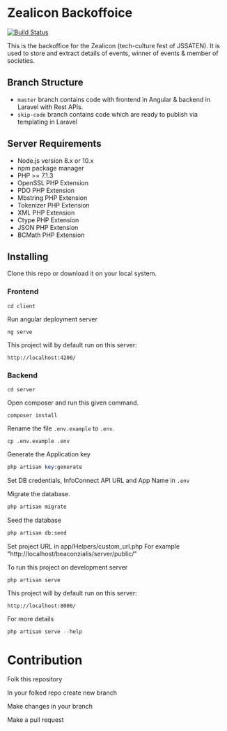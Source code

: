 # Zealicon Backoffoice

[![Build Status](https://travis-ci.org/ncs-jss/benocilaez.svg?branch=master)](https://travis-ci.org/ncs-jss/benocilaez)

This is the backoffice for the Zealicon (tech-culture fest of JSSATEN). It is used to store and extract details of events, winner of events & member of societies.


## Branch Structure
* ``master`` branch contains code with frontend in Angular & backend in Laravel with Rest APIs.
* ``skip-code`` branch contains code which are ready to publish via templating in Laravel

## Server Requirements
-   Node.js version 8.x or 10.x
-   npm package manager
-   PHP >= 7.1.3
-   OpenSSL PHP Extension
-   PDO PHP Extension
-   Mbstring PHP Extension
-   Tokenizer PHP Extension
-   XML PHP Extension
-   Ctype PHP Extension
-   JSON PHP Extension
-   BCMath PHP Extension

## Installing

Clone this repo or download it on your local system.

### Frontend

```shell
cd client
```

Run angular deployment server

```shell
ng serve
```

This project will by default run on this server:

```
http://localhost:4200/
```

### Backend

```shell
cd server
```

Open composer and run this given command.

```shell
composer install
```

Rename the file `.env.example` to `.env`.

```shell
cp .env.example .env
```

Generate the Application key

```php
php artisan key:generate
```

Set DB credentials, InfoConnect API URL and App Name in `.env`

Migrate the database.

```php
php artisan migrate
```

Seed the database

```php
php artisan db:seed
```

Set project URL in app/Helpers/custom_url.php
For example "http://localhost/beaconzialis/server/public/"

To run this project on development server

```php
php artisan serve
```

This project will by default run on this server:

```
http://localhost:8000/
```

For more details
```php
php artisan serve --help
```

# Contribution

Folk this repository

In your folked repo create new branch

Make changes in your branch

Make a pull request